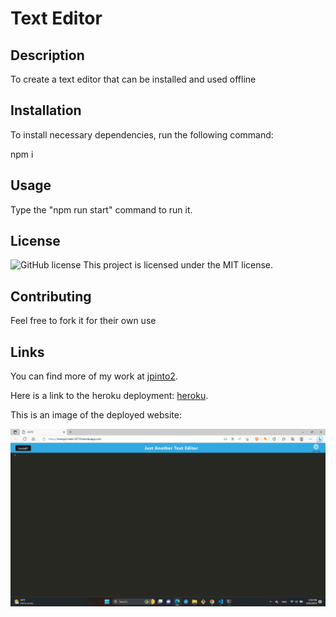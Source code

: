 # Text Editor
  
## Description
  
To create a text editor that can be installed and used offline
  
## Installation
  
To install necessary dependencies, run the following command:
  
npm i
  
## Usage
  
Type the "npm run start" command to run it.
  
## License

![GitHub license](https://img.shields.io/badge/license-MIT-green.svg)
This project is licensed under the MIT license.
    
## Contributing
  
Feel free to fork it for their own use
  


## Links
  
You can find more of my work at [jpinto2](https://github.com/jpinto2/).

Here is a link to the heroku deployment: [heroku](https://tranquil-inlet-53715.herokuapp.com/).

This is an image of the deployed website:

![alt expected website](https://github.com/jpinto2/Text-Editor/blob/main/Screenshot%20(33).png)
  
